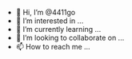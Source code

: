 - 👋 Hi, I’m @4411go
- 👀 I’m interested in ...
- 🌱 I’m currently learning ...
- 💞️ I’m looking to collaborate on ...
- 📫 How to reach me ...

<!---
4411go/4411go is a ✨ special ✨ repository because its `README.md` (this file) appears on your GitHub profile.
You can click the Preview link to take a look at your changes.
--->
